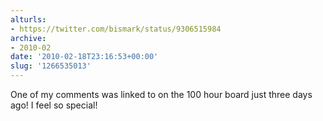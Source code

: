 ```yaml
---
alturls:
- https://twitter.com/bismark/status/9306515984
archive:
- 2010-02
date: '2010-02-18T23:16:53+00:00'
slug: '1266535013'
---
```


One of my comments was linked to on the 100 hour board just three days ago! I feel so special!


